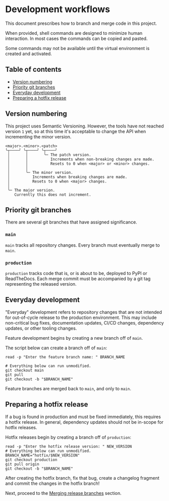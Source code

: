 # Development workflows

This document prescribes how to branch and merge code in this project.

When provided, shell commands are designed to minimize human interaction.
In most cases the commands can be copied and pasted.

Some commands may not be available until the virtual environment is created and activated.


## Table of contents

* [Version numbering](#version-numbering)
* [Priority git branches](#priority-git-branches)
* [Everyday development](#everyday-development)
* [Preparing a hotfix release](#preparing-a-hotfix-release)


## Version numbering

This project uses Semantic Versioning.
However, the tools have not reached version `1` yet,
so at this time it's acceptable to change the API when incrementing the minor version.

```text
<major>.<minor>.<patch>
╰┬────╯ ╰┬────╯ ╰┬────╯
 │       │       ╰─ The patch version.
 │       │          Increments when non-breaking changes are made.
 │       │          Resets to 0 when <major> or <minor> changes.
 │       │
 │       ╰─ The minor version.
 │          Increments when breaking changes are made.
 │          Resets to 0 when <major> changes.
 │
 ╰─ The major version.
    Currently this does not increment.
```


## Priority git branches

There are several git branches that have assigned significance.

### `main`

`main` tracks all repository changes. Every branch must eventually merge to `main`.

### `production`

`production` tracks code that is, or is about to be, deployed to PyPI or ReadTheDocs.
Each merge commit must be accompanied by a git tag representing the released version.


## Everyday development

"Everyday" development refers to repository changes that are not intended for out-of-cycle release to the production environment.
This may include non-critical bug fixes, documentation updates, CI/CD changes, dependency updates, or other tooling changes.

Feature development begins by creating a new branch off of `main`.

The script below can create a branch off of `main`:

```shell
read -p "Enter the feature branch name: " BRANCH_NAME

# Everything below can run unmodified.
git checkout main
git pull
git checkout -b "$BRANCH_NAME"
```

Feature branches are merged back to `main`, and only to `main`.


## Preparing a hotfix release

If a bug is found in production and must be fixed immediately, this requires a hotfix release.
In general, dependency updates should not be in-scope for hotfix releases.

Hotfix releases begin by creating a branch off of `production`:

```shell
read -p "Enter the hotfix release version: " NEW_VERSION
# Everything below can run unmodified.
BRANCH_NAME="hotfix/$NEW_VERSION"
git checkout production
git pull origin
git checkout -b "$BRANCH_NAME"
```

After creating the hotfix branch, fix that bug, create a changelog fragment
and commit the changes in the hotfix branch!

Next, proceed to the [Merging release branches](#merging-release-branches) section.
